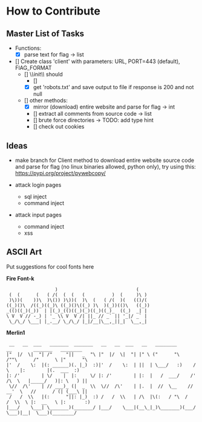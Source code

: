# How to Contribute

## Master List of Tasks
- Functions:
    - [x] parse text for flag -> list

- [] Create class 'client' with parameters: URL, PORT=443 (default), FlAG_FORMAT
    - [] \\_\\_init\\_\\_ should
        - [] 
        - [x] get 'robots.txt' and save output to file if response is 200 and not null
    - [] other methods: 
        - [x] mirror (download) entire website and parse for flag -> int
        - [] extract all comments from source code -> list
        - [] brute force directories -> TODO: add type hint 
        - [] check out cookies

## Ideas
- make branch for Client method to download entire website source code and
    parse for flag (no linux binaries allowed, python only), try using
    this: https://pypi.org/project/pywebcopy/
    
- attack login pages
    - sql inject
    - command inject
    
- attack input pages
    - command inject
    - xss

## ASCII Art
Put suggestions for cool fonts here

**Fire Font-k**
```
                  )                             (     
 (  (      (   ( /(  (  (   (          )  (     )\ )  
 )\))(    ))\  )\()) )\))(  )\  (   ( /(  )(   (()/(  
((_)()\  /((_)((_)\ ((_)()\((_) )\  )(_))(()\   ((_)) 
_(()((_)(_))  | |(_)_(()((_)(_)((_)((_)_  ((_)  _| |  
\ V  V // -_) | '_ \\ V  V /| ||_ // _` || '_|/ _` |  
 \_/\_/ \___| |_.__/ \_/\_/ |_|/__|\__,_||_|  \__,_|  
```
**Merlin1**
```
 __   __  ___   _______  _______   __   __  ___   __   ________        __        _______   ________   
|"  |/  \|  "| /"     "||   _  "\ |"  |/  \|  "| |" \ ("      "\      /""\      /"      \ |"      "\  
|'  /    \:  |(: ______)(. |_)  :)|'  /    \:  | ||  | \___/   :)    /    \    |:        |(.  ___  :) 
|: /'        | \/    |  |:     \/ |: /'        | |:  |   /  ___/    /' /\  \   |_____/   )|: \   ) || 
 \//  /\'    | // ___)_ (|  _  \\  \//  /\'    | |.  |  //  \__    //  __'  \   //      / (| (___\ || 
 /   /  \\   |(:      "||: |_)  :) /   /  \\   | /\  |\(:   / "\  /   /  \\  \ |:  __   \ |:       :) 
|___/    \___| \_______)(_______/ |___/    \___|(__\_|_)\_______)(___/    \___)|__|  \___)(________/  
```
